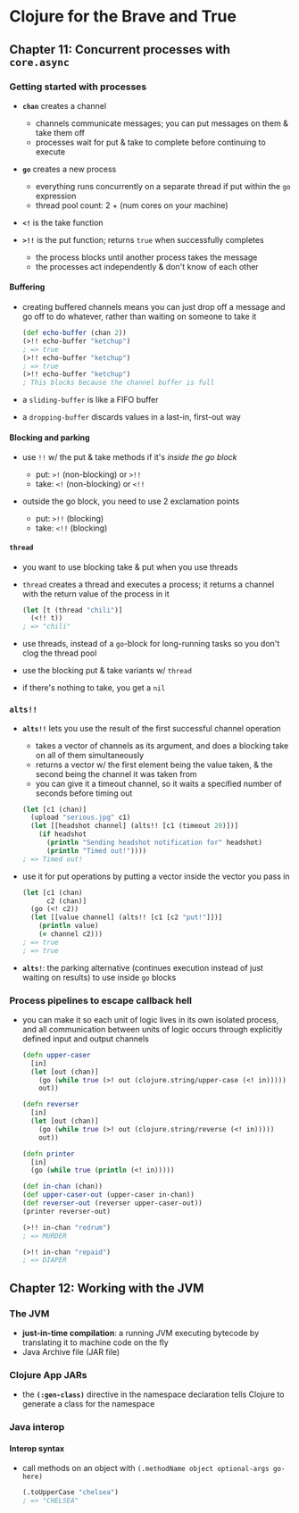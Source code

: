 # Clojure for the Brave and True

## Chapter 11: Concurrent processes with `core.async`

### Getting started with processes

* __`chan`__ creates a channel
  - channels communicate messages; you can put messages on them & take them off
  - processes wait for put & take to complete before continuing to execute

* __`go`__ creates a new process
  - everything runs concurrently on a separate thread if put within the `go` expression
  - thread pool count: 2 + (num cores on your machine)

* __`<!`__ is the take function

* __`>!!`__ is the put function; returns `true` when successfully completes
  - the process blocks until another process takes the message
  - the processes act independently & don't know of each other

#### Buffering

* creating buffered channels means you can just drop off a message and go off to do whatever, rather than waiting on someone to take it
  ```clojure
  (def echo-buffer (chan 2))
  (>!! echo-buffer "ketchup")
  ; => true
  (>!! echo-buffer "ketchup")
  ; => true
  (>!! echo-buffer "ketchup")
  ; This blocks because the channel buffer is full
  ```

* a `sliding-buffer` is like a FIFO buffer

* a `dropping-buffer` discards values in a last-in, first-out way

#### Blocking and parking

* use `!!` w/ the put & take methods if it's _inside the go block_
  - put: `>!` (non-blocking) or `>!!`
  - take: `<!` (non-blocking) or `<!!`

* outside the go block, you need to use 2 exclamation points
  - put: `>!!` (blocking)
  - take: `<!!` (blocking)

#### `thread`

* you want to use blocking take & put when you use threads

* `thread` creates a thread and executes a process; it returns a channel with the return value of the process in it
  ```clojure
  (let [t (thread "chili")]
    (<!! t))
  ; => "chili"
  ```

* use threads, instead of a `go`-block for long-running tasks so you don't clog the thread pool

* use the blocking put & take variants w/ `thread`

* if there's nothing to take, you get a `nil`

### `alts!!`

* __`alts!!`__ lets you use the result of the first successful channel operation
  - takes a vector of channels as its argument, and does a blocking take on all of them simultaneously
  - returns a vector w/ the first element being the value taken, & the second being the channel it was taken from
  - you can give it a timeout channel, so it waits a specified number of seconds before timing out

  ```clojure
  (let [c1 (chan)]
    (upload "serious.jpg" c1)
    (let [[headshot channel] (alts!! [c1 (timeout 20)])]
      (if headshot
        (println "Sending headshot notification for" headshot)
        (println "Timed out!"))))
  ; => Timed out!
  ```

* use it for put operations by putting a vector inside the vector you pass in
  ```clojure
  (let [c1 (chan)
        c2 (chan)]
    (go (<! c2))
    (let [[value channel] (alts!! [c1 [c2 "put!"]])]
      (println value)
      (= channel c2)))
  ; => true
  ; => true
  ```

* __`alts!`__: the parking alternative (continues execution instead of just waiting on results) to use inside `go` blocks

### Process pipelines to escape callback hell

* you can make it so each unit of logic lives in its own isolated process, and all communication between units of logic occurs through explicitly defined input and output channels
  ```clojure
  (defn upper-caser
    [in]
    (let [out (chan)]
      (go (while true (>! out (clojure.string/upper-case (<! in)))))
      out))

  (defn reverser
    [in]
    (let [out (chan)]
      (go (while true (>! out (clojure.string/reverse (<! in)))))
      out))

  (defn printer
    [in]
    (go (while true (println (<! in)))))

  (def in-chan (chan))
  (def upper-caser-out (upper-caser in-chan))
  (def reverser-out (reverser upper-caser-out))
  (printer reverser-out)

  (>!! in-chan "redrum")
  ; => MURDER

  (>!! in-chan "repaid")
  ; => DIAPER
  ```

## Chapter 12: Working with the JVM

### The JVM

* __just-in-time compilation__: a running JVM executing bytecode by translating it to machine code on the fly
* Java Archive file (JAR file)

### Clojure App JARs

* the __`(:gen-class)`__ directive in the namespace declaration tells Clojure to generate a class for the namespace

### Java interop

#### Interop syntax

* call methods on an object with `(.methodName object optional-args go-here)`
  ```clojure
  (.toUpperCase "chelsea")
  ; => "CHELSEA"
  ```
